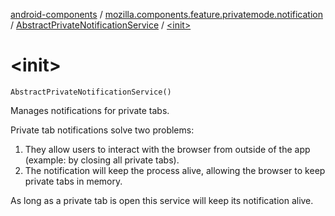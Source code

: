 [android-components](../../index.md) / [mozilla.components.feature.privatemode.notification](../index.md) / [AbstractPrivateNotificationService](index.md) / [&lt;init&gt;](./-init-.md)

# &lt;init&gt;

`AbstractPrivateNotificationService()`

Manages notifications for private tabs.

Private tab notifications solve two problems:

1. They allow users to interact with the browser from outside of the app
    (example: by closing all private tabs).
2. The notification will keep the process alive, allowing the browser to
    keep private tabs in memory.

As long as a private tab is open this service will keep its notification alive.

